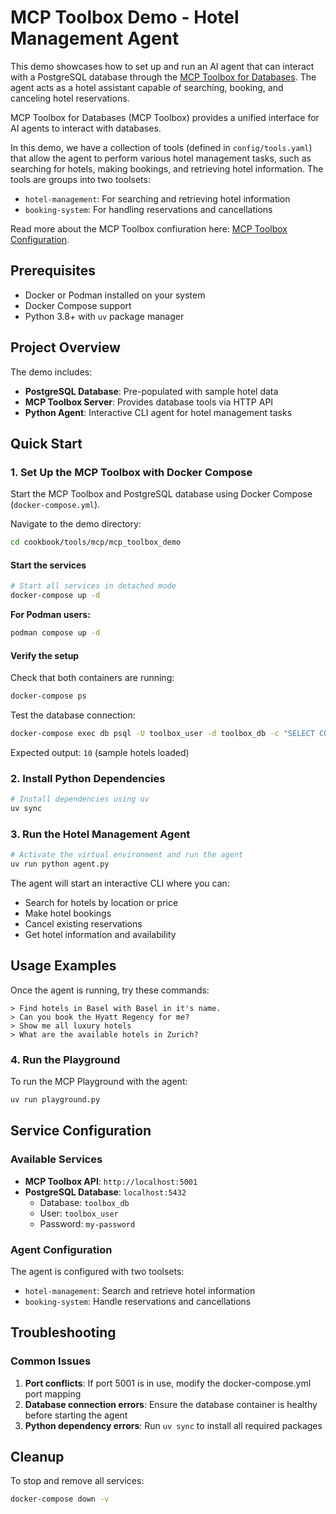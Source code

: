 # MCP Toolbox Demo - Hotel Management Agent

This demo showcases how to set up and run an AI agent that can interact with a PostgreSQL database through the [MCP Toolbox for Databases](https://googleapis.github.io/genai-toolbox/getting-started/introduction/). The agent acts as a hotel assistant capable of searching, booking, and canceling hotel reservations.

MCP Toolbox for Databases (MCP Toolbox) provides a unified interface for AI agents to interact with databases.

In this demo, we have a collection of tools (defined in `config/tools.yaml`) that allow the agent to perform various hotel management tasks, such as searching for hotels, making bookings, and retrieving hotel information. The tools are groups into two toolsets:
- `hotel-management`: For searching and retrieving hotel information
- `booking-system`: For handling reservations and cancellations

Read more about the MCP Toolbox confiuration here: [MCP Toolbox Configuration](https://googleapis.github.io/genai-toolbox/getting-started/configure/).

## Prerequisites

- Docker or Podman installed on your system
- Docker Compose support
- Python 3.8+ with `uv` package manager

## Project Overview

The demo includes:
- **PostgreSQL Database**: Pre-populated with sample hotel data
- **MCP Toolbox Server**: Provides database tools via HTTP API
- **Python Agent**: Interactive CLI agent for hotel management tasks

## Quick Start

### 1. Set Up the MCP Toolbox with Docker Compose

Start the MCP Toolbox and PostgreSQL database using Docker Compose (`docker-compose.yml`).

Navigate to the demo directory:
```bash
cd cookbook/tools/mcp/mcp_toolbox_demo
```

#### Start the services

```bash
# Start all services in detached mode
docker-compose up -d
```

**For Podman users:**
```bash
podman compose up -d
```

#### Verify the setup

Check that both containers are running:
```bash
docker-compose ps
```

Test the database connection:
```bash
docker-compose exec db psql -U toolbox_user -d toolbox_db -c "SELECT COUNT(*) FROM hotels;"
```
Expected output: `10` (sample hotels loaded)

### 2. Install Python Dependencies

```bash
# Install dependencies using uv
uv sync
```

### 3. Run the Hotel Management Agent

```bash
# Activate the virtual environment and run the agent
uv run python agent.py
```

The agent will start an interactive CLI where you can:
- Search for hotels by location or price
- Make hotel bookings
- Cancel existing reservations
- Get hotel information and availability

## Usage Examples

Once the agent is running, try these commands:

```
> Find hotels in Basel with Basel in it's name.
> Can you book the Hyatt Regency for me?
> Show me all luxury hotels
> What are the available hotels in Zurich?
```

### 4. Run the Playground
To run the MCP Playground with the agent:

```bash
uv run playground.py
```

## Service Configuration

### Available Services

- **MCP Toolbox API**: `http://localhost:5001`
- **PostgreSQL Database**: `localhost:5432`
  - Database: `toolbox_db`
  - User: `toolbox_user`
  - Password: `my-password`

### Agent Configuration

The agent is configured with two toolsets:
- `hotel-management`: Search and retrieve hotel information
- `booking-system`: Handle reservations and cancellations

## Troubleshooting

### Common Issues

1. **Port conflicts**: If port 5001 is in use, modify the docker-compose.yml port mapping
2. **Database connection errors**: Ensure the database container is healthy before starting the agent
3. **Python dependency errors**: Run `uv sync` to install all required packages


## Cleanup

To stop and remove all services:
```bash
docker-compose down -v
```